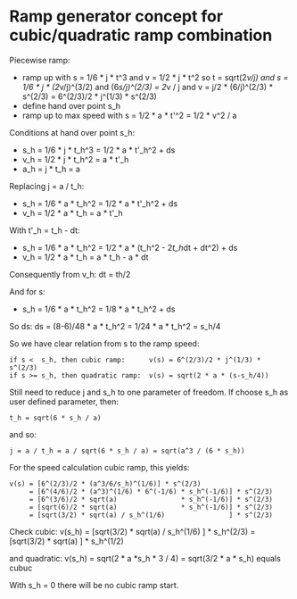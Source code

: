 # Ramp generator concept for cubic/quadratic ramp combination

Piecewise ramp:
- ramp up with s = 1/6 * j * t^3 and v = 1/2 * j * t^2
  so t = sqrt(2*v/j) and s = 1/6 * j * (2*v/j)^(3/2)
  and (6*s/j)^(2/3) = 2*v / j
  and v = j/2 * (6/j)^(2/3) * s^(2/3) = 6^(2/3)/2 * j^(1/3) * s^(2/3)
- define hand over point s_h
- ramp up to max speed with s = 1/2 * a * t'^2 = 1/2 * v^2 / a

Conditions at hand over point s_h:
-    s_h = 1/6 * j * t_h^3 = 1/2 * a * t'_h^2 + ds
-    v_h = 1/2 * j * t_h^2 =       a * t'_h
-    a_h =       j * t_h   =       a

Replacing j = a / t_h:
-    s_h = 1/6 * a * t_h^2 = 1/2 * a * t'_h^2 + ds
-    v_h = 1/2 * a * t_h   =       a * t'_h

With t'_h = t_h - dt:
-    s_h = 1/6 * a * t_h^2 = 1/2 * a * (t_h^2 - 2*t_h*dt + dt^2) + ds
-    v_h = 1/2 * a * t_h   =       a * t_h    - a * dt

Consequently from v_h:
	 dt = th/2

And for s:
-    s_h = 1/6 * a * t_h^2 = 1/8 * a * t_h^2 + ds

So ds:
	ds = (8-6)/48 * a * t_h^2 = 1/24 * a * t_h^2 = s_h/4

So we have clear relation from s to the ramp speed:

	if s <  s_h, then cubic ramp:      v(s) = 6^(2/3)/2 * j^(1/3) * s^(2/3)
	if s >= s_h, then quadratic ramp:  v(s) = sqrt(2 * a * (s-s_h/4))

Still need to reduce j and s_h to one parameter of freedom.
If choose s_h as user defined parameter, then:

	t_h = sqrt(6 * s_h / a)

and so:

	j = a / t_h = a / sqrt(6 * s_h / a) = sqrt(a^3 / (6 * s_h))

For the speed calculation cubic ramp, this yields:

	v(s) = [6^(2/3)/2 * (a^3/6/s_h)^(1/6)] * s^(2/3)
	     = [6^(4/6)/2 * (a^3)^(1/6) * 6^(-1/6) * s_h^(-1/6)] * s^(2/3)
	     = [6^(3/6)/2 * sqrt(a)                * s_h^(-1/6)] * s^(2/3)
	     = [sqrt(6)/2 * sqrt(a)                * s_h^(-1/6)] * s^(2/3)
	     = [sqrt(3/2) * sqrt(a) / s_h^(1/6)                ] * s^(2/3)

Check cubic:
    v(s_h) = [sqrt(3/2) * sqrt(a) / s_h^(1/6)                ] * s_h^(2/3)
           = [sqrt(3/2) * sqrt(a) ] * s_h^(1/2)

and quadratic:
	v(s_h) = sqrt(2 * a *s_h * 3 / 4) = sqrt(3/2 * a * s_h) equals cubuc

With s_h = 0 there will be no cubic ramp start.

